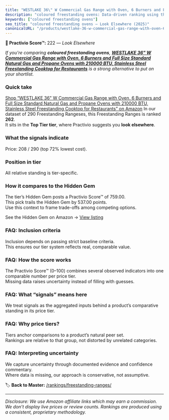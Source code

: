 ```yaml
---
title: "WESTLAKE 36\" W Commercial Gas Range with Oven, 6 Burners and Full Size Standard Natural Gas and Propane Ovens with 210000 BTU, Stainless Steel Freestanding Cooktop for Restaurants"
description: "coloured freestanding ovens: Data-driven ranking using the Practivio Score™. Positioned by quality, value, demand, findability, momentum."
keywords: ["coloured freestanding ovens"]
seo_title: "coloured freestanding ovens — Look Elsewhere (2025)"
canonicalURL: "/products/westlake-36-w-commercial-gas-range-with-oven-6-burners-and-full-size-standard-natural-gas-and-propane-ovens-with-210000-btu-stainless-steel-freestanding-cooktop-for-restaurants-B0DMFCHWG6/"
---
```


**🚫 Practivio Score™:** 222 — _Look Elsewhere_


*If you're comparing **coloured freestanding ovens**, **[WESTLAKE 36" W Commercial Gas Range with Oven, 6 Burners and Full Size Standard Natural Gas and Propane Ovens with 210000 BTU, Stainless Steel Freestanding Cooktop for Restaurants](https://www.amazon.com/dp/B0DMFCHWG6?tag=practivio-20)** is a strong alternative to put on your shortlist.*
### Quick take
[Shop “WESTLAKE 36" W Commercial Gas Range with Oven, 6 Burners and Full Size Standard Natural Gas and Propane Ovens with 210000 BTU, Stainless Steel Freestanding Cooktop for Restaurants” on Amazon](https://www.amazon.com/dp/B0DMFCHWG6?tag=practivio-20)
In our dataset of 290 Freestanding Rangeses, this Freestanding Ranges is ranked **262**.  
It sits in the **Top Tier tier**, where Practivio suggests you **look elsewhere**.

### What the signals indicate
Price: 208 / 290 (top 72% lowest cost).  

### Position in tier
All relative standing is tier-specific.

### How it compares to the Hidden Gem
The tier’s Hidden Gem posts a Practivio Score™ of 759.00.  
This pick trails the Hidden Gem by 537.00 points.  
Use this context to frame trade-offs among competing options.  

See the Hidden Gem on Amazon → [View listing](https://www.amazon.com/dp/B07MYBQKDX?tag=practivio-20)

### FAQ: Inclusion criteria
Inclusion depends on passing strict baseline criteria.  
This ensures our tier system reflects real, comparable value.

### FAQ: How the score works
The Practivio Score™ (0–100) combines several observed indicators into one comparable number per price tier.  
Missing data raises uncertainty instead of filling with guesses.

### FAQ: What “signals” means here
We treat signals as the aggregated inputs behind a product’s comparative standing in its price tier.

### FAQ: Why price tiers?
Tiers anchor comparisons to a product’s natural peer set.  
Rankings are relative to that group, not distorted by unrelated categories.

### FAQ: Interpreting uncertainty
We capture uncertainty through documented evidence and confidence commentary.  
Where data is missing, our approach is conservative, not assumptive.


🏷️ **Back to Master:** [/rankings/freestanding-ranges/](/rankings/freestanding-ranges/)

---
_Disclosure: We use Amazon affiliate links which may earn a commission. We don’t display live prices or review counts. Rankings are produced using a consistent, proprietary methodology._
